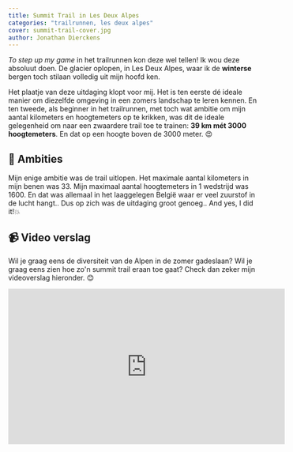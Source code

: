 ```yaml
---
title: Summit Trail in Les Deux Alpes
categories: "trailrunnen, les deux alpes"
cover: summit-trail-cover.jpg
author: Jonathan Dierckens
---
```


_To step up my game_ in het trailrunnen kon deze wel tellen!
Ik wou deze absoluut doen. De glacier oplopen, in Les Deux Alpes, waar ik de **winterse** bergen toch stilaan volledig uit mijn hoofd ken.

Het plaatje van deze uitdaging klopt voor mij. Het is ten eerste dé ideale manier om diezelfde omgeving in een zomers landschap te leren kennen.
En ten tweede, als beginner in het trailrunnen, met toch wat ambitie om mijn aantal kilometers en hoogtemeters op te krikken, was dit de ideale gelegenheid om naar een zwaardere trail toe te trainen: **39 km mét 3000 hoogtemeters**. En dat op een hoogte boven de 3000 meter. 😍

## 🐎 Ambities

Mijn enige ambitie was de trail uitlopen. Het maximale aantal kilometers in mijn benen was 33. Mijn maximaal aantal hoogtemeters in 1 wedstrijd was 1600. En dat was allemaal in het laaggelegen België waar er veel zuurstof in de lucht hangt.. Dus op zich was de uitdaging groot genoeg.. And yes, I did it!💥

## 📹 Video verslag

Wil je graag eens de diversiteit van de Alpen in de zomer gadeslaan? Wil je graag eens zien hoe zo'n summit trail eraan toe gaat? Check dan zeker mijn videoverslag hieronder. 😊

<iframe width="560" height="315" src="https://www.youtube.com/embed/TY5oK12t1ok" frameborder="0" allow="accelerometer; autoplay; encrypted-media; gyroscope; picture-in-picture" allowfullscreen></iframe>
